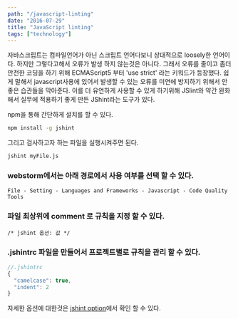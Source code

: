 ```yaml
---
path: "/javascript-linting"
date: "2016-07-29"
title: "JavaScript linting"
tags: ["technology"]
---
```


자바스크립트는 컴파일언어가 아닌 스크립트 언어다보니 상대적으로 loosely한 언어이다.
하지만 그렇다고해서 오류가 발생 하지 않는것은 아니다. 그래서 오류를 줄이고 좀더 안전한 코딩을 하기 위해 ECMAScript5 부터 'use strict' 라는 키워드가 등장했다. 쉽게 말해서 javascript사용에 있어서 발생할 수 있는 오류를 미연에 방지하기 위해서 안좋은 습관들을 막아준다.
이를 더 유연하게 사용할 수 있게 하기위해 JSlint와 약간 완화해서 실무에 적용하기 좋게 만든 JShint라는 도구가 있다.

npm을 통해 간단하게 설치를 할 수 있다.

```sh
npm install -g jshint
```

그리고 검사하고자 하는 파일을 실행시켜주면 된다.

```sh
jshint myFile.js
```

### webstorm에서는 아래 경로에서 사용 여부를 선택 할 수 있다.

```
File - Setting - Languages and Frameworks - Javascript - Code Quality Tools 
```


### 파일 최상위에  comment 로 규칙을 지정 할 수 있다.

```
/* jshint 옵션: 값 */
```

### .jshintrc 파일을 만들어서 프로젝트별로 규칙을 관리 할 수 있다.

```js
//.jshintrc
{
  "camelcase": true,
  "indent": 2
}
```

자세한 옵션에 대한것은 <a href="http://jshint.com/docs/options/" target="_blank">jshint option</a>에서 확인 할 수 있다.